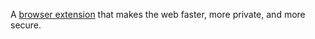 A [browser extension](https://disconnect.me/) that makes the web faster, more
private, and more secure.
